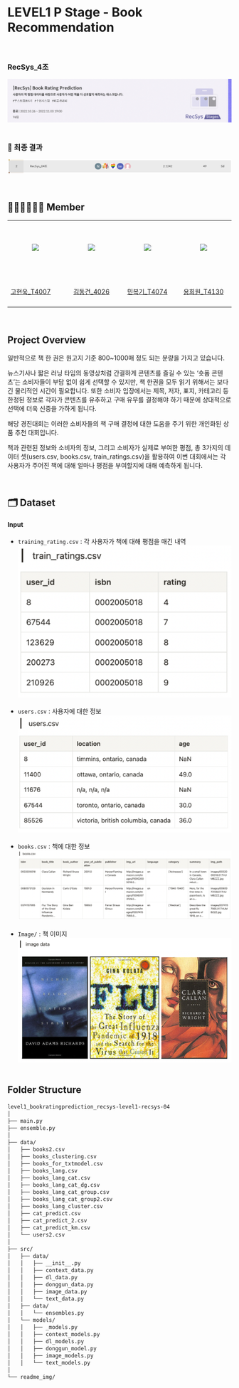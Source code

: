 # LEVEL1 P Stage - Book Recommendation

&nbsp; 
### RecSys_4조
![image](readme_img/book_prediction_img.png)
&nbsp; 

### 🥈 최종 결과 

![image2](readme_img/award_result.png)

&nbsp; 
&nbsp; 
&nbsp; 
## 🙋🏻‍♂️🙋🏻‍♀️  Member
<table>
  <tr height="125px">
    <td align="center" width="120px">
      <a href="https://github.com/NooKo92"><img src="https://avatars.githubusercontent.com/NooKo92"/></a>
    </td>
    <td align="center" width="120px">
      <a href="https://github.com/Zerotay"><img src="https://avatars.githubusercontent.com/Zerotay"/></a>
    </td>
    <td align="center" width="120px">
      <a href="https://github.com/NIckmin96"><img src="https://avatars.githubusercontent.com/NIckmin96"/></a>
    </td>
    <td align="center" width="120px">
      <a href="https://github.com/yhw991228"><img src="https://avatars.githubusercontent.com/yhw991228"/></a>
    </td>
  </tr>
  <tr height="70px">
    <td align=s"center" width="120px">
      <a href="https://github.com/NooKo92">고현욱_T4007</a>
    </td>
    <td align="center" width="120px">
      <a href="https://github.com/Zerotay">김동건_4026</a>
    </td>
    <td align="center" width="120px">
      <a href="https://github.com/NIckmin96">민복기_T4074</a>
    </td>
    <td align="center" width="120px">
      <a href="https://github.com/yhw991228">용희원_T4130</a>
    </td>
  </tr>
</table>
&nbsp; 

## Project Overview

일반적으로 책 한 권은 원고지 기준 800~1000매 정도 되는 분량을 가지고 있습니다.

뉴스기사나 짧은 러닝 타임의 동영상처럼 간결하게 콘텐츠를 즐길 수 있는 ‘숏폼 콘텐츠’는 소비자들이 부담 없이 쉽게 선택할 수 있지만, 책 한권을 모두 읽기 위해서는 보다 긴 물리적인 시간이 필요합니다. 또한 소비자 입장에서는 제목, 저자, 표지, 카테고리 등 한정된 정보로 각자가 콘텐츠를 유추하고 구매 유무를 결정해야 하기 때문에 상대적으로 선택에 더욱 신중을 가하게 됩니다.

해당 경진대회는 이러한 소비자들의 책 구매 결정에 대한 도움을 주기 위한 개인화된 상품 추천 대회입니다.

책과 관련된 정보와 소비자의 정보, 그리고 소비자가 실제로 부여한 평점, 총 3가지의 데이터 셋(users.csv, books.csv, train_ratings.csv)을 활용하여 이번 대회에서는 각 사용자가 주어진 책에 대해 얼마나 평점을 부여할지에 대해 예측하게 됩니다.

&nbsp; 

## 🗂️ Dataset

#### Input
- ```training_rating.csv``` : 각 사용자가 책에 대해 평점을 매긴 내역
![train](readme_img/training_rates.png)
&nbsp; 
- ```users.csv``` : 사용자에 대한 정보
![user](readme_img/users.png)
&nbsp; 
- ```books.csv``` : 책에 대한 정보
![book](readme_img/books.png)
&nbsp; 
- ```Image/``` : 책 이미지
![book_img](readme_img/book_img.png)
&nbsp; 
## Folder Structure

  ```
  level1_bookratingprediction_recsys-level1-recsys-04
  │
  ├── main.py
  ├── ensemble.py
  │
  ├── data/
  │   ├── books2.csv
  │   ├── books_clustering.csv
  │   ├── books_for_txtmodel.csv
  │   ├── books_lang.csv
  │   ├── books_lang_cat.csv
  │   ├── books_lang_cat_dg.csv
  │   ├── books_lang_cat_group.csv
  │   ├── books_lang_cat_group2.csv
  │   ├── books_lang_cluster.csv
  │   ├── cat_predict.csv
  │   ├── cat_predict_2.csv
  │   ├── cat_predict_km.csv
  │   └── users2.csv
  │
  ├── src/
  │   ├── data/
  │   │   ├── __init__.py
  │   │   ├── context_data.py
  │   │   ├── dl_data.py
  │   │   ├── donggun_data.py
  │   │   ├── image_data.py
  │   │   └── text_data.py
  │   ├── data/
  │   │   └── ensembles.py
  │   └── models/
  │   │   ├── _models.py
  │   │   ├── context_models.py
  │   │   ├── dl_models.py
  │   │   ├── donggun_model.py
  │   │   ├── image_models.py
  │   │   └── text_models.py
  │  
  └── readme_img/
  ```

